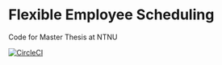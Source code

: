 # Flexible Employee Scheduling
Code for Master Thesis at NTNU

[![CircleCI](https://circleci.com/gh/ekallevik/flexible_employee_scheduling.svg?style=svg)](https://circleci.com/gh/ekallevik/flexible_employee_scheduling)
